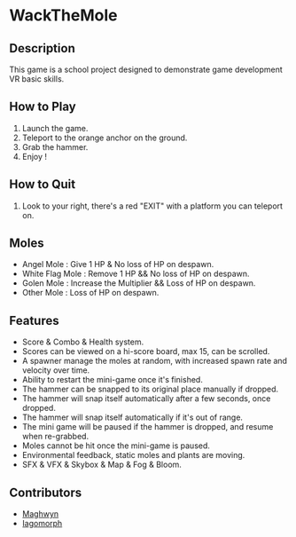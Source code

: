 # WackTheMole

## Description
This game is a school project designed to demonstrate game development VR basic skills.

## How to Play
1. Launch the game.
2. Teleport to the orange anchor on the ground.
3. Grab the hammer.
4. Enjoy !

## How to Quit
1. Look to your right, there's a red "EXIT" with a platform you can teleport on.

## Moles
- Angel Mole : Give 1 HP & No loss of HP on despawn.
- White Flag Mole : Remove 1 HP && No loss of HP on despawn.
- Golen Mole : Increase the Multiplier && Loss of HP on despawn.
- Other Mole : Loss of HP on despawn.

## Features
- Score & Combo & Health system.
- Scores can be viewed on a hi-score board, max 15, can be scrolled.
- A spawner manage the moles at random, with increased spawn rate and velocity over time.
- Ability to restart the mini-game once it's finished.
- The hammer can be snapped to its original place manually if dropped.
- The hammer will snap itself automatically after a few seconds, once dropped.
- The hammer will snap itself automatically if it's out of range.
- The mini game will be paused if the hammer is dropped, and resume when re-grabbed.
- Moles cannot be hit once the mini-game is paused.
- Environmental feedback, static moles and plants are moving.
- SFX & VFX & Skybox & Map & Fog & Bloom.

## Contributors
- [Maghwyn](https://github.com/Maghwyn)
- [Iagomorph](https://github.com/Iagomorph)
